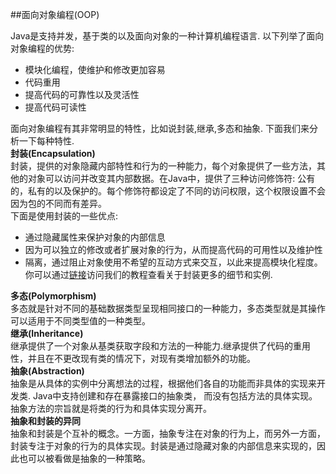 
##面向对象编程(OOP)

Java是支持并发，基于类的以及面向对象的一种计算机编程语言. 以下列举了面向对象编程的优势:

* 模块化编程，使维护和修改更加容易
* 代码重用
* 提高代码的可靠性以及灵活性
* 提高代码可读性

面向对象编程有其非常明显的特性，比如说封装,继承,多态和抽象.      下面我们来分析一下每种特性.     
**封装(Encapsulation)**     
封装，提供的对象隐藏内部特性和行为的一种能力，每个对象提供了一些方法，其他的对象可以访问并改变其内部数据。在Java中，提供了三种访问修饰符: 公有的，私有的以及保护的。每个修饰符都设定了不同的访问权限，这个权限设置不会因为包的不同而有差异。          
下面是使用封装的一些优点:     
* 通过隐藏属性来保护对象的内部信息
* 因为可以独立的修改或者扩展对象的行为，从而提高代码的可用性以及维护性
* 隔离，通过阻止对象使用不希望的互动方式来交互，以此来提高模块化程度。
你可以通过[链接](http://examples.javacodegeeks.com/java-basics/encapsulation-in-java/)访问我们的教程查看关于封装更多的细节和实例.

**多态(Polymorphism)**     
多态就是针对不同的基础数据类型呈现相同接口的一种能力，多态类型就是其操作可以适用于不同类型值的一种类型。     
**继承(Inheritance)**     
继承提供了一个对象从基类获取字段和方法的一种能力.继承提供了代码的重用性，并且在不更改现有类的情况下，对现有类增加额外的功能。     
**抽象(Abstraction)**          
抽象是从具体的实例中分离想法的过程，根据他们各自的功能而非具体的实现来开发类. Java中支持创建和存在暴露接口的抽象类，      而没有包括方法的具体实现。抽象方法的宗旨就是将类的行为和具体实现分离开。       
**抽象和封装的异同**     
抽象和封装是个互补的概念。一方面，抽象专注在对象的行为上，而另外一方面，封装专注于对象的行为的具体实现。封装是通过隐藏对象的内部信息来实现的，因此也可以被看做是抽象的一种策略。     